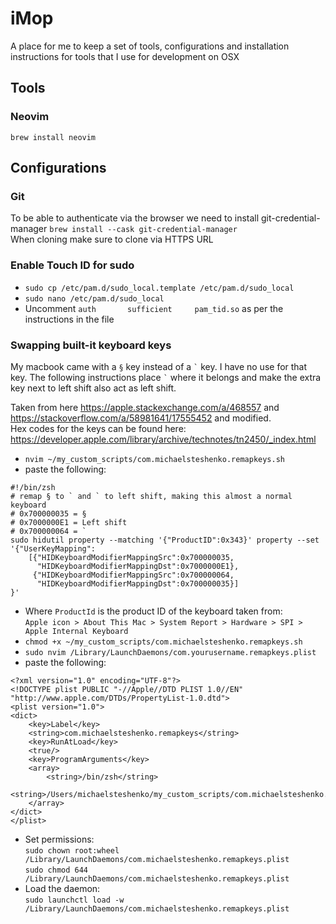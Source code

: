 # iMop
A place for me to keep a set of tools, configurations and installation instructions for tools that I use for development on OSX

## Tools

### Neovim
`brew install neovim`  

## Configurations

### Git
To be able to authenticate via the browser we need to install git-credential-manager 
`brew install --cask git-credential-manager`  
When cloning make sure to clone via HTTPS URL


### Enable Touch ID for sudo
- `sudo cp /etc/pam.d/sudo_local.template /etc/pam.d/sudo_local`  
- `sudo nano /etc/pam.d/sudo_local`  
- Uncomment `auth       sufficient     pam_tid.so` as per the instructions in the file

### Swapping built-it keyboard keys
My macbook came with a `§` key instead of a `` ` `` key. I have no use for that key. The following instructions place `` ` `` where it belongs and make the extra key next to left shift also act as left shift.  

Taken from here https://apple.stackexchange.com/a/468557 and https://stackoverflow.com/a/58981641/17555452 and modified.  
Hex codes for the keys can be found here: https://developer.apple.com/library/archive/technotes/tn2450/_index.html  

- `nvim ~/my_custom_scripts/com.michaelsteshenko.remapkeys.sh`  
- paste the following:  
```
#!/bin/zsh
# remap § to ` and ` to left shift, making this almost a normal keyboard
# 0x700000035 = §
# 0x7000000E1 = Left shift
# 0x700000064 = `
sudo hidutil property --matching '{"ProductID":0x343}' property --set '{"UserKeyMapping":
    [{"HIDKeyboardModifierMappingSrc":0x700000035,
      "HIDKeyboardModifierMappingDst":0x7000000E1},
     {"HIDKeyboardModifierMappingSrc":0x700000064,
      "HIDKeyboardModifierMappingDst":0x700000035}]
}'
```
- Where `ProductId` is the product ID of the keyboard taken from:  
`Apple icon > About This Mac > System Report > Hardware > SPI > Apple Internal Keyboard`
- `chmod +x ~/my_custom_scripts/com.michaelsteshenko.remapkeys.sh`
- `sudo nvim /Library/LaunchDaemons/com.yourusername.remapkeys.plist`
- paste the following:  
```
<?xml version="1.0" encoding="UTF-8"?>
<!DOCTYPE plist PUBLIC "-//Apple//DTD PLIST 1.0//EN" "http://www.apple.com/DTDs/PropertyList-1.0.dtd">
<plist version="1.0">
<dict>
    <key>Label</key>
    <string>com.michaelsteshenko.remapkeys</string>
    <key>RunAtLoad</key>
    <true/>
    <key>ProgramArguments</key>
    <array>
        <string>/bin/zsh</string>
	<string>/Users/michaelsteshenko/my_custom_scripts/com.michaelsteshenko.remapkeys.sh</string>  
    </array>
</dict>
</plist>
```
- Set permissions:  
`sudo chown root:wheel /Library/LaunchDaemons/com.michaelsteshenko.remapkeys.plist`  
`sudo chmod 644 /Library/LaunchDaemons/com.michaelsteshenko.remapkeys.plist`  
- Load the daemon:  
`sudo launchctl load -w /Library/LaunchDaemons/com.michaelsteshenko.remapkeys.plist`
